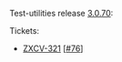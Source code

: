 Test-utilities release [3.0.70](https://github.com/maweeks/test-utilities/pull/77):

Tickets:

- [ZXCV-321](https://bob.atlassian.net/browse/ZXCV-321) [[#76](https://github.com/maweeks/test-utilities/pull/76)]

